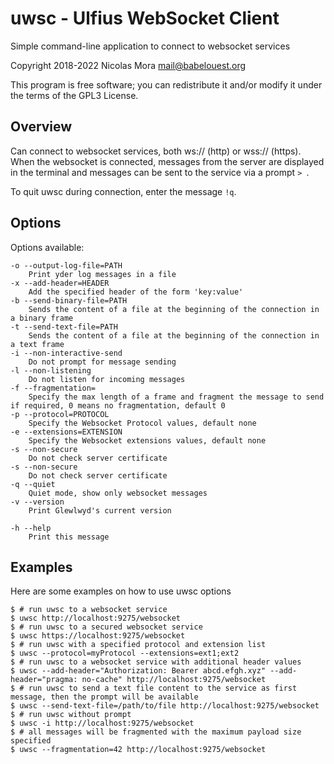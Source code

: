 # uwsc - Ulfius WebSocket Client

Simple command-line application to connect to websocket services

Copyright 2018-2022 Nicolas Mora <mail@babelouest.org>

This program is free software; you can redistribute it and/or modify it under the terms of the GPL3 License.

## Overview

Can connect to websocket services, both ws:// (http) or wss:// (https). When the websocket is connected, messages from the server are displayed in the terminal and messages can be sent to the service via a prompt `> `.

To quit uwsc during connection, enter the message `!q`.

## Options

Options available:

```shell
-o --output-log-file=PATH
	Print yder log messages in a file
-x --add-header=HEADER
	Add the specified header of the form 'key:value'
-b --send-binary-file=PATH
	Sends the content of a file at the beginning of the connection in a binary frame
-t --send-text-file=PATH
	Sends the content of a file at the beginning of the connection in a text frame
-i --non-interactive-send
	Do not prompt for message sending
-l --non-listening
	Do not listen for incoming messages
-f --fragmentation=
	Specify the max length of a frame and fragment the message to send if required, 0 means no fragmentation, default 0
-p --protocol=PROTOCOL
	Specify the Websocket Protocol values, default none
-e --extensions=EXTENSION
	Specify the Websocket extensions values, default none
-s --non-secure
	Do not check server certificate
-s --non-secure
	Do not check server certificate
-q --quiet
	Quiet mode, show only websocket messages
-v --version
	Print Glewlwyd's current version

-h --help
	Print this message
```

## Examples

Here are some examples on how to use uwsc options

```shell
$ # run uwsc to a websocket service
$ uwsc http://localhost:9275/websocket
$ # run uwsc to a secured websocket service
$ uwsc https://localhost:9275/websocket
$ # run uwsc with a specified protocol and extension list
$ uwsc --protocol=myProtocol --extensions=ext1;ext2
$ # run uwsc to a websocket service with additional header values
$ uwsc --add-header="Authorization: Bearer abcd.efgh.xyz" --add-header="pragma: no-cache" http://localhost:9275/websocket
$ # run uwsc to send a text file content to the service as first message, then the prompt will be available
$ uwsc --send-text-file=/path/to/file http://localhost:9275/websocket
$ # run uwsc without prompt
$ uwsc -i http://localhost:9275/websocket
$ # all messages will be fragmented with the maximum payload size specified
$ uwsc --fragmentation=42 http://localhost:9275/websocket
```
